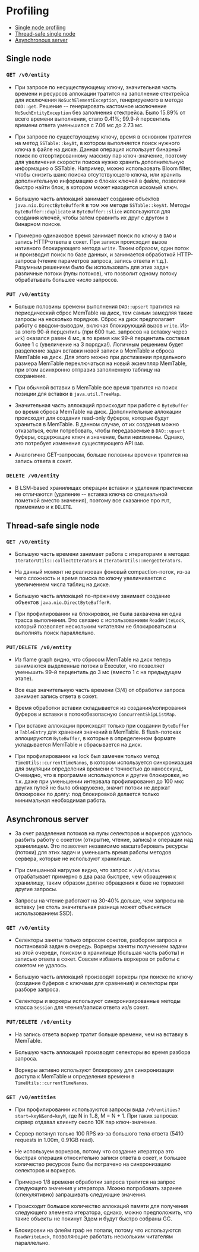 # Profiling

* [Single node profiling](#single-node)
* [Thread-safe single node](#thread-safe-single-node)
* [Asynchronous server](#asynchronous-server)

## Single node

### `GET /v0/entity`

* При запросе по несуществующему ключу, значительная часть времени 
и ресурсов аллокации тратится на заполнение стектрейса для 
исключения `NoSuchElementException`, генерируемого в методе 
`DAO::get`. Решение -- генерировать кастомное исключение 
`NoSuchEntityException` без заполнения стектрейса. Было 15.89% 
от всего времени выполнения, стало 0.41%; 99.9-й персентиль 
времени ответа уменьшился с 7.06 мс до 2.73 мс.

* При запросе по существующему ключу, время в основном тратится 
на метод `SSTable::keyAt`, в котором выполняется поиск нужного 
ключа в файле на диске. Данная операция использует бинарный поиск 
по отсортированному массиву пар ключ-значение, поэтому для 
увеличения скорости поиска нужно хранить дополнительную 
информацию о SSTable. Например, можно использовать Bloom 
filter, чтобы снизить шанс поиска отсутствующего ключа, или
хранить дополнительную информацию о блоках ключей в файле,
позволяя быстро найти блок, в котором может находится искомый ключ.

* Большую часть аллокаций занимает создание объектов
`java.nio.DirectByteBufferR` в том же методе `SSTable::keyAt`.
Методы `ByteBuffer::duplicate` и `ByteBuffer::slice` используются 
для создания ключей, чтобы затем сравнить их друг с другом в 
бинарном поиске.

* Примерно одинаковое время занимает поиск по ключу в `DAO` и 
запись HTTP-ответа в сокет. При записи происходит вызов нативного 
блокирующего метода `write`. Таким образом, один поток и производит 
поиск по базе данных, и занимается обработкой HTTP-запроса (чтение
параметров запроса, запись ответа и т.д.). Разумным решением было 
бы использовать для этих задач различные потоки (пулы потоков),
что позволит одному потоку обрабатывать большее число запросов. 

### `PUT /v0/entity`

* Больше половины времени выполнения `DAO::upsert` тратится на
периодический сброс MemTable на диск, тем самым замедляя такие
запросы на несколько порядков. Сброс на диск предполагает работу
с вводом-выводом, включая блокирующий вызов `write`. Из-за этого 
90-й перцентиль (при 600 тыс. запросов на вставку через `wrk`) 
оказался равен 4 мс, в то время как 99-й перцентиль составил более 
1 с (увеличение на 3 порядка!). Логичным решением будет разделение 
задач вставки новой записи в MemTable и сброса MemTable на диск.
Для этого можно при достижении предельного размера MemTable 
переключаться на новый экземпляр MemTable, при этом асинхронно 
отправив заполненную таблицу на сохранение.

* При обычной вставки в MemTable все время тратится на поиск 
позиции для вставки в `java.util.TreeMap`.

* Значительная часть аллокаций происходит при работе с `ByteBuffer` 
во время сброса MemTable на диск. Дополнительные аллокации 
происходят для создания read-only буферов, которые будут храниться
в MemTable. В данном случае, от их создания можно отказаться,
если потребовать, чтобы передаваемые в `DAO::upsert` буферы,
содержащие ключ и значение, были неизменны. Однако, это потребует 
изменения существующего API `DAO`.

* Аналогично GET-запросам, больше половины времени тратится на 
запись ответа в сокет.

### `DELETE /v0/entity`

* В LSM-based хранилищах операции вставки и удаления практически
не отличаются (удаление -- вставка ключа со специальной пометкой
вместо значения), поэтому все сказанное про `PUT`, применимо и 
к `DELETE`.

## Thread-safe single node

### `GET /v0/entity`

* Большую часть времени занимает работа с итераторами в методах 
`IteratorUtils::collectIterators` и `IteratorUtils::mergeIterators`.

* На данный момент не реализован фоновый compaction-поток, из-за 
чего сложность и время поиска по ключу увеличивается с увеличением
числа таблиц на диске.

* Большую часть аллокаций по-прежнему занимает создание объектов 
`java.nio.DirectByteBufferR`.

* При профилировании на блокировки, не была захвачена ни одна
трасса выполнения. Это связано с использованием `ReadWriteLock`,
который позволяет нескольким читателям не блокироваться и 
выполнять поиск параллельно.

### `PUT/DELETE /v0/entity`

* Из flame graph видно, что сбросом MemTable на диск теперь
занимаются выделенные потоки в Executor, что позволяет уменьшить 
99-й перцентиль до 3 мс (вместо 1 с на предыдущем этапе).

* Все еще значительную часть времени (3/4) от обработки запроса 
занимает запись ответа в сокет. 

* Время обработки вставки складывается из создания/копирования
буферов и вставки в потокобезопасную `ConcurrentSkipListMap`.

* При вставке аллокации происходят только при создании `ByteBuffer`
и `TableEntry` для хранения значений в MemTable. В flush-потоках 
аллоцируются `ByteBuffer`, в которые в определенном формате 
укладывается MemTable и сбрасывается на диск.

* При профилировании на lock был замечен только метод 
`TimeUtils::currentTimeNanos`, в котором используется синхронизация
для эмуляции определения времени с точностью до наносекунд.
Очевидно, что в программе используются и другие блокировки, но
т.к. даже при уменьшении интервала профилирования до 100 мкс
других путей не было обнаружено, значит потоки не держат
блокировки по долгу: под блокировкой делается только минимальная 
необходимая работа.

## Asynchronous server

* За счет разделения потоков на пулы селекторов и воркеров удалось 
разбить работу с сокетом (открытие, чтение, запись) и операции 
над хранилищем. Это позволяет независимо масштабировать ресурсы 
(потоки) для этих задач и уменьшить время работы методов сервера,
которые не используют хранилище. 

* При смешанной нагрузке видно, что запрос к `/v0/status` 
отрабатывает примерно в два раза быстрее, чем обращения к 
хранилищу, таким образом долгие обращения к базе не тормозят
другие запросы.

* Запросы на чтение работают на 30-40% дольше, чем запросы на 
вставку (не столь значительная разница может объясняться 
использованием SSD).

### `GET /v0/entity`

* Селекторы заняты только опросом сокетов, разбором запроса и
постановкой задач в очередь. Воркеры заняты получением задачи 
из этой очереди, поиском в хранилище (большая часть работы) и 
записью ответа в сокет. Совсем избавить воркеров от работы с 
сокетом не удалось.

* Большую часть аллокаций производят воркеры при поиске по ключу
(создание буферов с ключами для сравнения) и селекторы при 
разборе запроса.

* Селекторы и воркеры используют синхронизированные методы
класса `Session` для чтения/записи ответа из/в сокет.

### `PUT/DELETE /v0/entity`

* На запись ответа воркер тратит больше времени, чем на вставку
в MemTable.

* Большую часть аллокаций производят селекторы во время разбора
запроса.

* Воркеры активно используют блокировку для синхронизации доступа
к MemTable и определения времени в `TimeUtils::currentTimeNanos`.

### `GET /v0/entities`

* При профилировании используются запросы вида 
`/v0/entities?start=keyN&end=keyM`, где N in 1..8, M = N + 1. При таких
запросах сервер отдавал клиенту около 10К пар ключ-значение.

* Сервер потянул только 100 RPS из-за большого тела ответа
(5410 requests in 1.00m, 0.91GB read).

* Не используем воркеров, потому что создание итератора это
быстрая операция относительно записи ответа в сокет, и большее
количество ресурсов было бы потрачено на синхронизацию селекторов
и воркеров.

* Примерно 1/8 времени обработки запроса тратится на запрос
следующего значения у итератора. Можно попробовать заранее
(спекулятивно) запрашивать следующие значения.

* Происходит большое количество аллокаций памяти для получения
следующего элемента итератора, однако, можно предположить, что
такие объекты не покинут Эдем и будут быстро собраны GC. 

* Блокировки на флейм граф не попали, потому что используются
`ReadWriteLock`, позволяющие работать нескольким читателям 
параллельно. 
